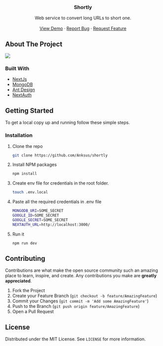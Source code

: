 <!-- PROJECT LOGO -->
<br />
<p align="center">

  <h3 align="center">Shortly</h3>

  <p align="center">
    Web service to convert long URLs to short one.
    <br />
    <br />
    <a href="https://sh.anksus.me/">View Demo</a>
    ·
    <a href="https://github.com/anksus/shortly/issues">Report Bug</a>
    ·
    <a href="https://github.com/anksus/shortly/issues">Request Feature</a>
  </p>
</p>


<!-- ABOUT THE PROJECT -->
## About The Project

![](https://anksus.me/_next/image?url=%2Fstatic%2Fimages%2Fshortly.png&w=640&q=75)

### Built With

* [NextJs](https://nextjs.org/)
* [MongoDB](https://www.mongodb.com/)
* [Ant Design](https://ant.design)
* [NextAuth](https://next-auth.js.org/)


<!-- GETTING STARTED -->
## Getting Started

To get a local copy up and running follow these simple steps.

### Installation

1. Clone the repo
   ```sh
   git clone https://github.com/Anksus/shortly
   ```
2. Install NPM packages
   ```sh
   npm install
   ```
3. Create env file for credentials in the root folder.
   ```sh
   touch .env.local
   ```
4. Paste all the required credentials in .env file
   ```sh
   MONGODB_URI=SOME_SECRET
   GOOGLE_ID=SOME_SECRET
   GOOGLE_SECRET=SOME_SECRET
   NEXTAUTH_URL=http://localhost:3000/
   ```
5. Run it
   ```sh
   npm run dev
   ```

<!-- CONTRIBUTING -->
## Contributing

Contributions are what make the open source community such an amazing place to learn, inspire, and create. Any contributions you make are **greatly appreciated**.

1. Fork the Project
2. Create your Feature Branch (`git checkout -b feature/AmazingFeature`)
3. Commit your Changes (`git commit -m 'Add some AmazingFeature'`)
4. Push to the Branch (`git push origin feature/AmazingFeature`)
5. Open a Pull Request



<!-- LICENSE -->
## License

Distributed under the MIT License. See `LICENSE` for more information.


